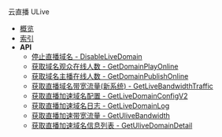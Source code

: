 <div class="sidebar_title icon__ulive">云直播 ULive</div>

- [概览](api/ulive-api/README.md)
- [索引](api/ulive-api/index.md)
- **API**
    - [停止直播域名 - DisableLiveDomain](api/ulive-api/disable_live_domain)
    - [获取域名观众在线人数 - GetDomainPlayOnline](api/ulive-api/get_domain_play_online)
    - [获取域名主播在线人数 - GetDomainPublishOnline](api/ulive-api/get_domain_publish_online)
    - [获取直播域名带宽流量(新系统) - GetLiveBandwidthTraffic](api/ulive-api/get_live_bandwidth_traffic)
    - [获取直播加速域名配置 - GetLiveDomainConfigV2](api/ulive-api/get_live_domain_config_v2)
    - [获取直播加速域名日志 - GetLiveDomainLog](api/ulive-api/get_live_domain_log)
    - [获取直播加速带宽流量 - GetUliveBandwidth](api/ulive-api/get_ulive_bandwidth)
    - [获取直播加速域名信息列表 - GetUliveDomainDetail](api/ulive-api/get_ulive_domain_detail)
